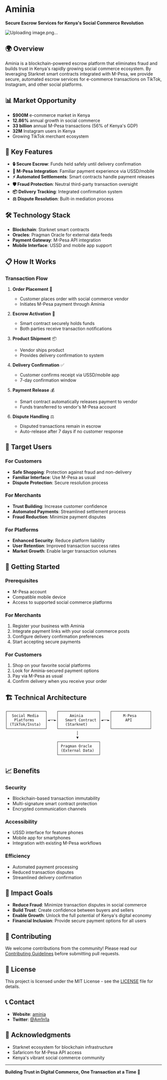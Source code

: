 # Aminia

**Secure Escrow Services for Kenya's Social Commerce Revolution**

![Uploading image.png…]() 

## 🌍 Overview

Aminia is a blockchain-powered escrow platform that eliminates fraud and builds trust in Kenya's rapidly growing social commerce ecosystem. By leveraging Starknet smart contracts integrated with M-Pesa, we provide secure, automated escrow services for e-commerce transactions on TikTok, Instagram, and other social platforms.

## 📊 Market Opportunity

- **$900M** e-commerce market in Kenya
- **12.86%** annual growth in social commerce
- **33 billion** annual M-Pesa transactions (56% of Kenya's GDP)
- **32M** Instagram users in Kenya
- Growing TikTok merchant ecosystem

## 🚀 Key Features

- **🔒 Secure Escrow**: Funds held safely until delivery confirmation
- **📱 M-Pesa Integration**: Familiar payment experience via USSD/mobile
- **⚡ Automated Settlements**: Smart contracts handle payment releases
- **🛡️ Fraud Protection**: Neutral third-party transaction oversight
- **📦 Delivery Tracking**: Integrated confirmation system
- **⚖️ Dispute Resolution**: Built-in mediation process

## 🛠️ Technology Stack

- **Blockchain**: Starknet smart contracts
- **Oracles**: Pragman Oracle for external data feeds
- **Payment Gateway**: M-Pesa API integration
- **Mobile Interface**: USSD and mobile app support

## 📋 How It Works

### Transaction Flow

1. **Order Placement** 🛒
   - Customer places order with social commerce vendor
   - Initiates M-Pesa payment through Aminia

2. **Escrow Activation** 🔐
   - Smart contract securely holds funds
   - Both parties receive transaction notifications

3. **Product Shipment** 📦
   - Vendor ships product
   - Provides delivery confirmation to system

4. **Delivery Confirmation** ✅
   - Customer confirms receipt via USSD/mobile app
   - 7-day confirmation window

5. **Payment Release** 💰
   - Smart contract automatically releases payment to vendor
   - Funds transferred to vendor's M-Pesa account

6. **Dispute Handling** ⚖️
   - Disputed transactions remain in escrow
   - Auto-release after 7 days if no customer response

## 🎯 Target Users

### For Customers
- **Safe Shopping**: Protection against fraud and non-delivery
- **Familiar Interface**: Use M-Pesa as usual
- **Dispute Protection**: Secure resolution process

### For Merchants
- **Trust Building**: Increase customer confidence
- **Automated Payments**: Streamlined settlement process
- **Fraud Reduction**: Minimize payment disputes

### For Platforms
- **Enhanced Security**: Reduce platform liability
- **User Retention**: Improved transaction success rates
- **Market Growth**: Enable larger transaction volumes

## 🔧 Getting Started

### Prerequisites
- M-Pesa account
- Compatible mobile device
- Access to supported social commerce platforms

### For Merchants
1. Register your business with Aminia
2. Integrate payment links with your social commerce posts
3. Configure delivery confirmation preferences
4. Start accepting secure payments

### For Customers
1. Shop on your favorite social platforms
2. Look for Aminia-secured payment options
3. Pay via M-Pesa as usual
4. Confirm delivery when you receive your order

## 🏗️ Technical Architecture

```
┌─────────────────┐    ┌──────────────────┐    ┌─────────────────┐
│  Social Media   │    │     Aminia       │    │     M-Pesa      │
│   Platforms     │◄──►│   Smart Contract │◄──►│      API        │
│ (TikTok/Insta)  │    │   (Starknet)     │    │                 │
└─────────────────┘    └──────────────────┘    └─────────────────┘
                                │
                                ▼
                       ┌──────────────────┐
                       │ Pragman Oracle   │
                       │ (External Data)  │
                       └──────────────────┘
```

## 📈 Benefits

### Security
- Blockchain-based transaction immutability
- Multi-signature smart contract protection
- Encrypted communication channels

### Accessibility
- USSD interface for feature phones
- Mobile app for smartphones
- Integration with existing M-Pesa workflows

### Efficiency
- Automated payment processing
- Reduced transaction disputes
- Streamlined delivery confirmation

## 🌟 Impact Goals

- **Reduce Fraud**: Minimize transaction disputes in social commerce
- **Build Trust**: Create confidence between buyers and sellers
- **Enable Growth**: Unlock the full potential of Kenya's digital economy
- **Financial Inclusion**: Provide secure payment options for all users

## 🤝 Contributing

We welcome contributions from the community! Please read our [Contributing Guidelines](CONTRIBUTING.md) before submitting pull requests.

## 📄 License

This project is licensed under the MIT License - see the [LICENSE](LICENSE) file for details.

## 📞 Contact

- **Website**: [aminia]([https://aminia.co.ke](https://aminia-zqxu.vercel.app/))
- **Twitter**: [@Am1n1a](https://x.com/Am1n1a)

## 🙏 Acknowledgments

- Starknet ecosystem for blockchain infrastructure
- Safaricom for M-Pesa API access
- Kenya's vibrant social commerce community

---

**Building Trust in Digital Commerce, One Transaction at a Time** 🚀
